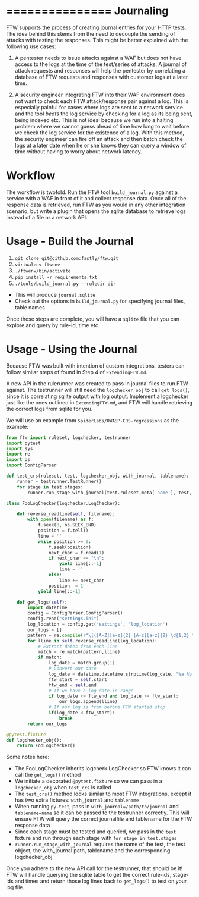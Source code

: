 ===============
Journaling
===============

FTW supports the process of creating journal entries for your HTTP tests. The idea behind this stems from the need to decouple the sending of attacks with testing the responses. This might be better explained with the following use cases:

 1. A pentester needs to issue attacks against a WAF but does not have access to the logs at the time of the test/series of attacks. A journal of attack requests and responses will help the pentester by correlating a database of FTW requests and responses with customer logs at a later time.
 
 2. A security engineer integrating FTW into their WAF environment does not want to check each FTW attack/response pair against a log. This is especially painful for cases where logs are sent to a network service and the tool _beats_ the log service by checking for a log as its being sent, being indexed etc. This is not ideal because we run into a halting problem where we cannot guess ahead of time how long to wait before we check the log service for the existence of a log. With this method, the security engineer can fire off an attack and then batch check the logs at a later date when he or she knows they can query a window of time without having to worry about network latency.  

Workflow
==================
The workflow is twofold. Run the FTW tool `build_journal.py` against a service with a WAF in front of it and collect response data. Once all of the response data is retrieved, run FTW as you would in any other integration scenario, but write a plugin that opens the sqlite database to retrieve logs instead of a file or a network API.

Usage - Build the Journal
==================

1. `git clone git@github.com:fastly/ftw.git`
2. `virtualenv ftwenv`
3. `./ftwenv/bin/activate`
4. `pip install -r requirements.txt`
5. `./tools/build_journal.py --ruledir dir`   
  * This will produce `journal.sqlite`
  * Check out the options in `build_journal.py` for specifying journal files, table names

Once these steps are complete, you will have a `sqlite` file that you can explore and query by rule-id, time etc. 


Usage - Using the Journal 
==================

Because FTW was built with intention of custom integrations, testers can follow similar steps of found in Step 4 of `ExtendingFTW.md`.

A new API in the rulerunner was created to pass in journal files to run FTW against. The testrunner will still need the `logchecker_obj` to call `get_logs()`, since it is correlating sqlite output with log output. Implement a logchecker just like the ones outlined in `ExtendingFTW.md`, and FTW will handle retrieving the correct logs from sqlite for you.

We will use an example from `SpiderLabs/OWASP-CRS-regressions` as the example:

```python
from ftw import ruleset, logchecker, testrunner
import pytest
import sys
import re
import os
import ConfigParser

def test_crs(ruleset, test, logchecker_obj, with_journal, tablename):
    runner = testrunner.TestRunner()
    for stage in test.stages:
        runner.run_stage_with_journal(test.ruleset_meta['name'], test, with_journal, tablename, logchecker_obj)

class FooLogChecker(logchecker.LogChecker):

    def reverse_readline(self, filename):
        with open(filename) as f:
            f.seek(0, os.SEEK_END)
            position = f.tell()
            line = ''
            while position >= 0:
                f.seek(position)
                next_char = f.read(1)
                if next_char == "\n":
                    yield line[::-1]
                    line = ''
                else:
                    line += next_char
                position -= 1
            yield line[::-1]

    def get_logs(self):
        import datetime
        config = ConfigParser.ConfigParser()
        config.read("settings.ini")
        log_location = config.get('settings', 'log_location')
        our_logs = []
        pattern = re.compile(r"\[([A-Z][a-z]{2} [A-z][a-z]{2} \d{1,2} \d{1,2}\:\d{1,2}\:\d{1,2}\.\d+? \d{4})\]")
        for lline in self.reverse_readline(log_location):
            # Extract dates from each line
            match = re.match(pattern,lline)
            if match:
                log_date = match.group(1)
                # Convert our date
                log_date = datetime.datetime.strptime(log_date, "%a %b %d %H:%M:%S.%f %Y")
                ftw_start = self.start
                ftw_end = self.end
                # If we have a log date in range
                if log_date <= ftw_end and log_date >= ftw_start:
                    our_logs.append(lline)
                # If our log is from before FTW started stop
                if(log_date < ftw_start):
                    break
        return our_logs

@pytest.fixture
def logchecker_obj():
    return FooLogChecker()
```

Some notes here:
  * The FooLogChecker inherits logcherk.LogChecker so FTW knows it can call the `get_logs()` method
  * We initiate a decorated `@pytest.fixture` so we can pass in a `logchecker_obj` when `test_crs` is called
  * The `test_crs()` method looks similar to most FTW integrations, except it has two extra fixtures: `with_journal` and `tablename`
  * When running `py.test`, pass in `with_journal=/path/to/journal` and `tablename=name` so it can be passed to the testrunner correctly. This will ensure FTW will query the correct journalfile and tablename for the FTW response data
  * Since each stage must be tested and queried, we pass in the `test` fixture and run through each stage with `for stage in test.stages`
  * `runner.run_stage_with_journal` requires the name of the test, the test object, the with_journal path, tablename and the corresponding logchecker_obj

Once you adhere to the new API call for the testrunner, that should be it! FTW will handle querying the sqlite table to get the correct rule-ids, stage-ids and times and return those log lines back to `get_logs()` to test on your log file.
